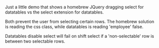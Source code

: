 Just a little demo that shows a homebrew JQuery dragging select for datatables vs the select extension for datatables.

Both prevent the user from selecting certain rows. The homebrew solution is reading the css class, while datatables is reading 'employee' false.  

Datatables disable select will fail on shift select if a 'non-selectable' row is between two selectable rows.
